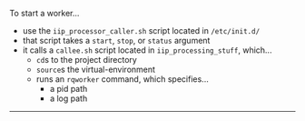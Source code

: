 To start a worker...

- use the `iip_processor_caller.sh` script located in `/etc/init.d/`
- that script takes a `start`, `stop`, or `status` argument
- it calls a `callee.sh` script located in `iip_processing_stuff`, which...
    - `cd`s to the project directory
    - `source`s the virtual-environment
    - runs an `rqworker` command, which specifies...
        - a pid path
        - a log path

---
